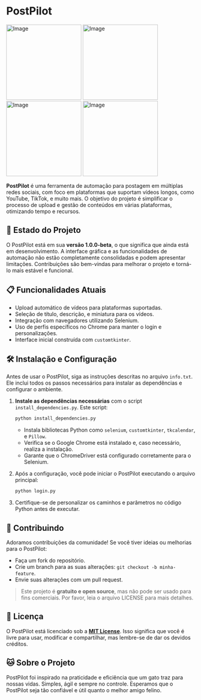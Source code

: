 # PostPilot

<img src="https://github.com/user-attachments/assets/06a118ca-19dc-48a0-894e-2ff03de5921a" alt="Image" height="200">
<img src="https://github.com/user-attachments/assets/60759558-a698-488f-8c18-6d0ed1517428" alt="Image" height="200">
<img src="https://github.com/user-attachments/assets/fe860dfb-0946-438b-b00b-673c39af2c36" alt="Image" height="200">
<img src="https://github.com/user-attachments/assets/3ef38e1e-08de-412d-9de8-fe8e2a5df9f6" alt="Image" height="200">

**PostPilot** é uma ferramenta de automação para postagem em múltiplas redes sociais, com foco em plataformas que suportam vídeos longos, como YouTube, TikTok, e muito mais. O objetivo do projeto é simplificar o processo de upload e gestão de conteúdos em várias plataformas, otimizando tempo e recursos.

## 🚧 Estado do Projeto

O PostPilot está em sua **versão 1.0.0-beta**, o que significa que ainda está em desenvolvimento. A interface gráfica e as funcionalidades de automação não estão completamente consolidadas e podem apresentar limitações. Contribuições são bem-vindas para melhorar o projeto e torná-lo mais estável e funcional.

## 📋 Funcionalidades Atuais

- Upload automático de vídeos para plataformas suportadas.
- Seleção de título, descrição, e miniatura para os vídeos.
- Integração com navegadores utilizando Selenium.
- Uso de perfis específicos no Chrome para manter o login e personalizações.
- Interface inicial construída com `customtkinter`.

## 🛠️ Instalação e Configuração

Antes de usar o PostPilot, siga as instruções descritas no arquivo `info.txt`. Ele inclui todos os passos necessários para instalar as dependências e configurar o ambiente.

1. **Instale as dependências necessárias** com o script `install_dependencies.py`. Este script:
   ```bash
   python install_dependencies.py
   ```
   - Instala bibliotecas Python como `selenium`, `customtkinter`, `tkcalendar`, e `Pillow`.
   - Verifica se o Google Chrome está instalado e, caso necessário, realiza a instalação.
   - Garante que o ChromeDriver está configurado corretamente para o Selenium.

3. Após a configuração, você pode iniciar o PostPilot executando o arquivo principal:
   ```bash
   python login.py
   ```

4. Certifique-se de personalizar os caminhos e parâmetros no código Python antes de executar.

## 🐾 Contribuindo

Adoramos contribuições da comunidade! Se você tiver ideias ou melhorias para o PostPilot:
- Faça um fork do repositório.
- Crie um branch para as suas alterações: `git checkout -b minha-feature`.
- Envie suas alterações com um pull request.

> Este projeto é **gratuito e open source**, mas não pode ser usado para fins comerciais. Por favor, leia o arquivo LICENSE para mais detalhes.

## 📄 Licença

O PostPilot está licenciado sob a **[MIT License](LICENSE)**. Isso significa que você é livre para usar, modificar e compartilhar, mas lembre-se de dar os devidos créditos.

## 🐱 Sobre o Projeto

PostPilot foi inspirado na praticidade e eficiência que um gato traz para nossas vidas. Simples, ágil e sempre no controle. Esperamos que o PostPilot seja tão confiável e útil quanto o melhor amigo felino.
